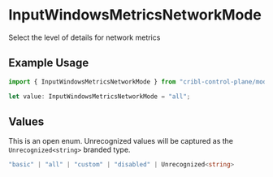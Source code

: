 # InputWindowsMetricsNetworkMode

Select the level of details for network metrics

## Example Usage

```typescript
import { InputWindowsMetricsNetworkMode } from "cribl-control-plane/models";

let value: InputWindowsMetricsNetworkMode = "all";
```

## Values

This is an open enum. Unrecognized values will be captured as the `Unrecognized<string>` branded type.

```typescript
"basic" | "all" | "custom" | "disabled" | Unrecognized<string>
```